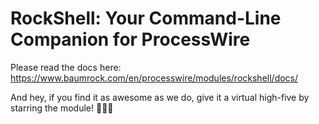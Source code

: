 # RockShell: Your Command-Line Companion for ProcessWire

Please read the docs here: https://www.baumrock.com/en/processwire/modules/rockshell/docs/

And hey, if you find it as awesome as we do, give it a virtual high-five by starring the module! 🌟😉🙌

